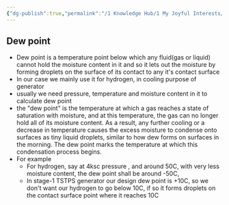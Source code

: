 ```yaml
---
{"dg-publish":true,"permalink":"/1 Knowledge Hub/1 My Joyful Interests/My Conceptual Understandings/Dew Point/","noteIcon":""}
---
```


## Dew point

- Dew point is a temperature point below which any fluid(gas or liquid) cannot hold the moisture content in it and so it lets out the moisture by forming droplets on the surface of its contact to any it's contact surface
- In our case we mainly use it for hydrogen, in cooling purpose of generator
- usually we need pressure, temperature and moisture content in it to calculate dew point
- the "dew point" is the temperature at which a gas reaches a state of saturation with moisture, and at this temperature, the gas can no longer hold all of its moisture content. As a result, any further cooling or a decrease in temperature causes the excess moisture to condense onto surfaces as tiny liquid droplets, similar to how dew forms on surfaces in the morning. The dew point marks the temperature at which this condensation process begins.
- For example
    - For hydrogen, say at 4ksc pressure , and around 50C, with very less moisture content, the dew point shall be around -50C,
    - In stage-1 TSTPS generator our design dew point is +10C, so we don't want our hydrogen to go below 10C, if so it forms droplets on the contact surface point where it reaches 10C